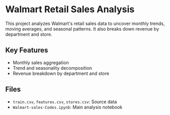 # Walmart Retail Sales Analysis

This project analyzes Walmart's retail sales data to uncover monthly trends, moving averages, and seasonal patterns. It also breaks down revenue by department and store.

##  Key Features
- Monthly sales aggregation
- Trend and seasonality decomposition
- Revenue breakdown by department and store

##  Files
- `train.csv`, `features.csv`, `stores.csv`: Source data
- `Walmart-sales-Codes.ipynb`: Main analysis notebook

